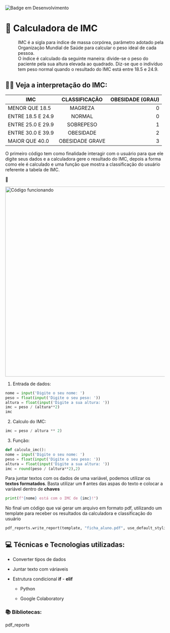 ![Badge em Desenvolvimento](http://img.shields.io/static/v1?label=STATUS&message=EM%20DESENVOLVIMENTO&color=GREEN&style=for-the-badge)
# :abacus: Calculadora de IMC
<dl>
<dd>IMC é a sigla para índice de massa corpórea, parâmetro adotado pela Organização Mundial de Saúde para calcular o peso ideal de cada pessoa.</dd>
<dd>O índice é calculado da seguinte maneira: divide-se o peso do paciente pela sua altura elevada ao quadrado. Diz-se que o indivíduo tem peso normal quando o resultado do IMC está entre 18.5 e 24.9.</dd>
</dl>
	
## :weight_lifting_man: Veja a interpretação do IMC:

| IMC			          | CLASSIFICAÇÃO			| OBESIDADE (GRAU)|
|-------------------|:-----------------:|----------------:|
|MENOR QUE 18.5		  |  MAGREZA			    | 0|
|ENTRE 18.5 E 24.9	|  NORMAL				    | 0|
|ENTRE 25.0 E 29.9	|  SOBREPESO			  |	1|
|ENTRE 30.0 E 39.9		|  OBESIDADE			  |	2|
|MAIOR QUE 40.0			    |  OBESIDADE GRAVE	|	3|

O primeiro código tem como finalidade interagir com o usuário para que ele digite seus dados e a calculadora gere o resultado do IMC, depois a forma como ele é calculado e uma função que mostra a classificação do usuário referente a tabela de IMC.

:movie_camera:

<img src=".\Animação.gif" alt="Código funcionando" width="600px" heidth="400px">

1.	Entrada de dados:
````python
nome = input('Digite o seu nome: ')
peso = float(input('Digite o seu peso: '))
altura = float(input('Digite a sua altura: '))
imc = peso / (altura**2)
imc
````
2.	Calculo do IMC:
````python
imc = peso / altura ** 2)
````

3.	Função:
````python
def calculo_imc():
nome = input('Digite o seu nome: ')
peso = float(input('Digite o seu peso: '))
altura = float(input('Digite a sua altura: '))
imc = round(peso / (altura**2),2)
````

Para juntar textos com os dados de uma variável, podemos utilizar os **textos formatados**.
Basta utilizar um **f** antes das aspas do texto e colocar a variável dentro de **chaves**
````python
print(f"{nome} está com o IMC de {imc}!")
````


No final um código que vai gerar um arquivo em formato pdf, utilizando um template para receber os resultados da calculadora e classificação do usuário

````python
pdf_reports.write_report(template, "ficha_aluno.pdf", use_default_styling=False)
````

## :computer: Técnicas e Tecnologias utilizadas:
- Converter tipos de dados
- Juntar texto com váriaveis
- Estrutura condicional **if** - **elif**

 	- Python
	
	- Google Colaboratory

### :books:  Bibliotecas:
pdf_reports



